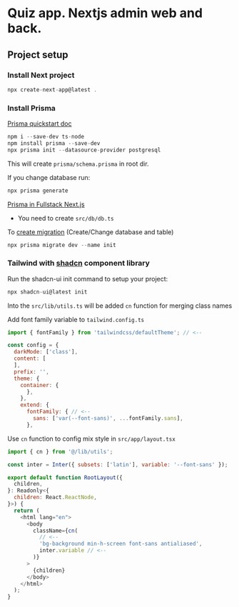 # Quiz app. Nextjs admin web and back.

## Project setup

### Install Next project

```js
npx create-next-app@latest .
```

### Install Prisma

[Prisma quickstart doc](https://www.prisma.io/docs/getting-started/quickstart)

```js
npm i --save-dev ts-node
npm install prisma --save-dev
npx prisma init --datasource-provider postgresql
```

This will create `prisma/schema.prisma` in root dir.

If you change database run:

```js
npx prisma generate
```

[Prisma in Fullstack Next.js](https://www.prisma.io/docs/orm/more/help-and-troubleshooting/help-articles/nextjs-prisma-client-dev-practices)

- You need to create `src/db/db.ts`

To [create migration](https://www.prisma.io/docs/getting-started/quickstart) (Create/Change database and table)

```js
npx prisma migrate dev --name init
```

### Tailwind with [shadcn](https://ui.shadcn.com/docs/installation/next) component library

Run the shadcn-ui init command to setup your project:

```js
npx shadcn-ui@latest init
```

Into the `src/lib/utils.ts` will be added `cn` function for merging class names

Add font family variable to `tailwind.config.ts`

```js
import { fontFamily } from 'tailwindcss/defaultTheme'; // <--

const config = {
  darkMode: ['class'],
  content: [
  ],
  prefix: '',
  theme: {
    container: {
      },
    },
    extend: {
      fontFamily: { // <--
        sans: ['var(--font-sans)', ...fontFamily.sans],
      },
```

Use `cn` function to config mix style in `src/app/layout.tsx`

```js
import { cn } from '@/lib/utils';

const inter = Inter({ subsets: ['latin'], variable: '--font-sans' });

export default function RootLayout({
  children,
}: Readonly<{
  children: React.ReactNode,
}>) {
  return (
    <html lang="en">
      <body
        className={cn(
          // <--
          'bg-background min-h-screen font-sans antialiased',
          inter.variable // <--
        )}
      >
        {children}
      </body>
    </html>
  );
}
```
